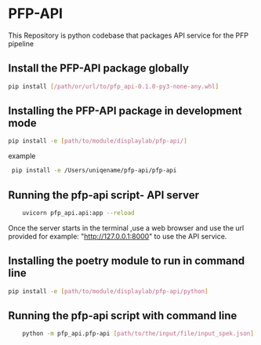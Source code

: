 # PFP-API
This Repository is python codebase that packages API service for the PFP pipeline 

## Install the PFP-API package globally

```sh
pip install [/path/or/url/to/pfp_api-0.1.0-py3-none-any.whl]
```

## Installing the PFP-API package in development mode

```sh
pip install -e [path/to/module/displaylab/pfp-api/]
```
example

```sh
 pip install -e /Users/uniqename/pfp-api/pfp-api
```

## Running the pfp-api script- API server 
```sh
    uvicorn pfp_api.api:app --reload
```

Once the server starts in the terminal ,use a web browser and use the url provided for example: "http://127.0.0.1:8000" to use the API service.

## Installing the poetry module to run in command line

```sh
pip install -e [path/to/module/displaylab/pfp-api/python]
```

## Running the pfp-api script with command line 
```sh
    python -m pfp_api.pfp-api [path/to/the/input/file/input_spek.json] >selected_message.json
```






